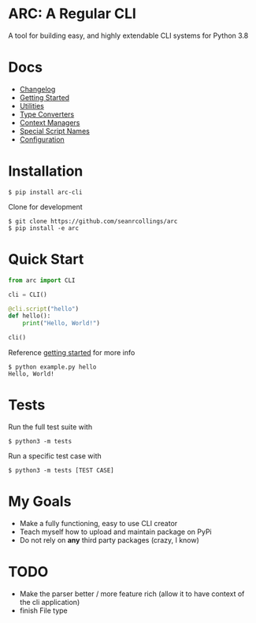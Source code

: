 # ARC: A Regular CLI
A tool for building easy, and highly extendable CLI systems for Python 3.8

# Docs
- [Changelog](docs/changelog.md)
- [Getting Started](docs/getting_started.md)
- [Utilities](docs/utilities.md)
- [Type Converters](docs/converters.md)
- [Context Managers](docs/context_mangers.md)
- [Special Script Names](docs/special_script_names.md)
- [Configuration](docs/configuration.md)

# Installation

```
$ pip install arc-cli
```

Clone for development
```
$ git clone https://github.com/seanrcollings/arc
$ pip install -e arc
```


# Quick Start

```py
from arc import CLI

cli = CLI()

@cli.script("hello")
def hello():
    print("Hello, World!")

cli()
```
Reference [getting started](docs/getting_started.md) for more info

```
$ python example.py hello
Hello, World!
```

# Tests
Run the full test suite with
```
$ python3 -m tests
```

Run a specific test case with
```
$ python3 -m tests [TEST CASE]
```




# My Goals
- Make a fully functioning, easy to use CLI creator
- Teach myself how to upload and maintain package on PyPi
- Do not rely on **any** third party packages (crazy, I know)


# TODO
- Make the parser better / more feature rich (allow it to have context of the cli application)
- finish File type